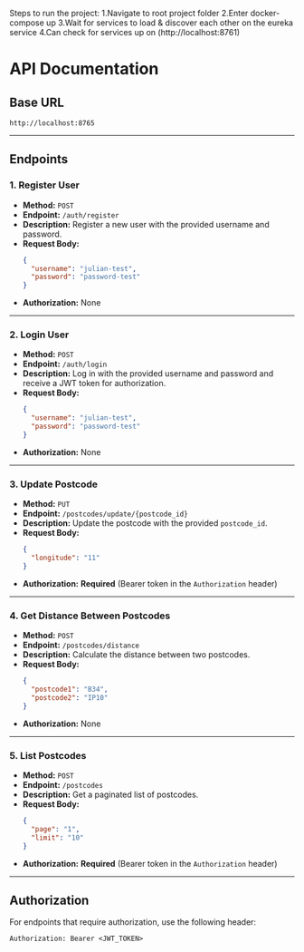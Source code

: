 Steps to run the project:
1.Navigate to root project folder
2.Enter docker-compose up
3.Wait for services to load & discover each other on the eureka service 
4.Can check for services up on (http://localhost:8761)

# API Documentation

## Base URL
`http://localhost:8765`

---

## Endpoints

### 1. **Register User**
- **Method:** `POST`
- **Endpoint:** `/auth/register`
- **Description:** Register a new user with the provided username and password.
- **Request Body:**
    ```json
    {
      "username": "julian-test",
      "password": "password-test"
    }
    ```
- **Authorization:** None

---

### 2. **Login User**
- **Method:** `POST`
- **Endpoint:** `/auth/login`
- **Description:** Log in with the provided username and password and receive a JWT token for authorization.
- **Request Body:**
    ```json
    {
      "username": "julian-test",
      "password": "password-test"
    }
    ```
- **Authorization:** None

---

### 3. **Update Postcode**
- **Method:** `PUT`
- **Endpoint:** `/postcodes/update/{postcode_id}`
- **Description:** Update the postcode with the provided `postcode_id`. 
- **Request Body:**
    ```json
    {
      "longitude": "11"
    }
    ```
- **Authorization:** **Required** (Bearer token in the `Authorization` header)

---

### 4. **Get Distance Between Postcodes**
- **Method:** `POST`
- **Endpoint:** `/postcodes/distance`
- **Description:** Calculate the distance between two postcodes.
- **Request Body:**
    ```json
    {
      "postcode1": "B34",
      "postcode2": "IP10"
    }
    ```
- **Authorization:** None

---

### 5. **List Postcodes**
- **Method:** `POST`
- **Endpoint:** `/postcodes`
- **Description:** Get a paginated list of postcodes.
- **Request Body:**
    ```json
    {
      "page": "1",
      "limit": "10"
    }
    ```
- **Authorization:** **Required** (Bearer token in the `Authorization` header)

---

## Authorization

For endpoints that require authorization, use the following header:

```http
Authorization: Bearer <JWT_TOKEN>
